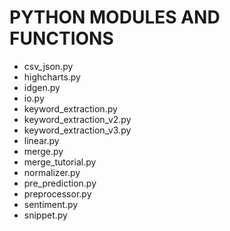 # PYTHON MODULES AND FUNCTIONS

- csv_json.py
- highcharts.py
- idgen.py
- io.py	
- keyword_extraction.py
- keyword_extraction_v2.py
- keyword_extraction_v3.py
- linear.py
- merge.py
- merge_tutorial.py
- normalizer.py
- pre_prediction.py
- preprocessor.py
- sentiment.py
- snippet.py
